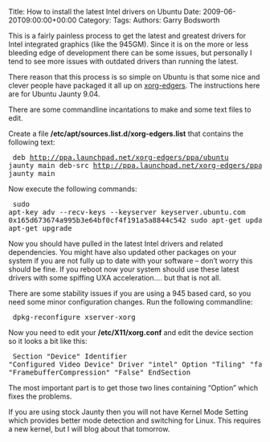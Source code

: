 Title: How to install the latest Intel drivers on Ubuntu
Date: 2009-06-20T09:00:00+00:00
Category: 
Tags: 
Authors: Garry Bodsworth

This is a fairly painless process to get the latest and greatest drivers for Intel integrated graphics (like the 945GM). Since it is on the more or less bleeding edge of development there can be some issues, but personally I tend to see more issues with outdated drivers than running the latest.

There reason that this process is so simple on Ubuntu is that some nice and clever people have packaged it all up on [xorg-edgers][1]. The instructions here are for Ubuntu Jaunty 9.04.

There are some commandline incantations to make and some text files to edit.

Create a file **/etc/apt/sources.list.d/xorg-edgers.list** that contains the following text:<pre lang=”Bash”> deb http://ppa.launchpad.net/xorg-edgers/ppa/ubuntu jaunty main deb-src http://ppa.launchpad.net/xorg-edgers/ppa/ubuntu jaunty main </pre> 

Now execute the following commands:<pre lang=”Bash” line=”1″ file=”update.sh” colla=”+”> sudo apt-key adv --recv-keys --keyserver keyserver.ubuntu.com 0x165d673674a995b3e64bf0cf4f191a5a8844c542 sudo apt-get update sudo apt-get upgrade </pre> 

Now you should have pulled in the latest Intel drivers and related dependencies. You might have also updated other packages on your system if you are not fully up to date with your software &#8211; don&#8217;t worry this should be fine. If you reboot now your system should use these latest drivers with some spiffing UXA acceleration&#8230;. but that is not all.

There are some stability issues if you are using a 945 based card, so you need some minor configuration changes. Run the following commandline:<pre lang=”Bash”> dpkg-reconfigure xserver-xorg </pre> 

Now you need to edit your **/etc/X11/xorg.conf** and edit the device section so it looks a bit like this:<pre lang=”Bash” file="part-xorg.conf"> Section "Device" Identifier "Configured Video Device" Driver "intel" Option "Tiling" "false" Option "FramebufferCompression" "False" EndSection </pre> 

The most important part is to get those two lines containing &#8220;Option&#8221; which fixes the problems.

If you are using stock Jaunty then you will not have Kernel Mode Setting which provides better mode detection and switching for Linux. This requires a new kernel, but I will blog about that tomorrow.

 [1]: https://launchpad.net/~xorg-edgers